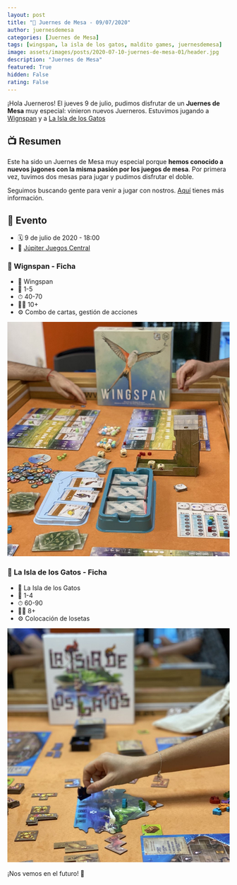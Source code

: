 ```yaml
---
layout: post
title: "🎲 Juernes de Mesa - 09/07/2020"
author: juernesdemesa
categories: [Juernes de Mesa]
tags: [wingspan, la isla de los gatos, maldito games, juernesdemesa]
image: assets/images/posts/2020-07-10-juernes-de-mesa-01/header.jpg
description: "Juernes de Mesa"
featured: True
hidden: False
rating: False
---
```


¡Hola Juerneros! El jueves 9 de julio, pudimos disfrutar de un **Juernes de Mesa** muy especial: vinieron nuevos Juerneros. Estuvimos jugando a [Wignspan](https://boardgamegeek.com/boardgame/266192/wingspan) y a [La Isla de los Gatos](https://boardgamegeek.com/boardgame/281259/isle-cats)

## 📺 Resumen

Este ha sido un Juernes de Mesa muy especial porque **hemos conocido a nuevos jugones con la misma pasión por los juegos de mesa**. Por primera vez, tuvimos dos mesas para jugar y pudimos disfrutar el doble.

Seguimos buscando gente para venir a jugar con nostros. [Aquí](/2020-03-10-i-want-you) tienes más información.

## 📝 Evento

- 🗓️ 9 de julio de 2020 - 18:00
- 📍 [Júpiter Juegos Central](https://www.jupiterjuegos.com/tiendas/)

### 📝 Wignspan - Ficha

- 🎲 Wingspan
- 👥 1-5
- ⏱ 40-70
- 👶🏼 10+
- ⚙️ Combo de cartas, gestión de acciones

![Wingspan](/assets/images/posts/2020-07-10-juernes-de-mesa-01/wingspan.jpg)

### 📝 La Isla de los Gatos - Ficha

- 🎲 La Isla de los Gatos
- 👥 1-4
- ⏱ 60-90
- 👶🏼 8+
- ⚙️ Colocación de losetas

![La Isla de los Gatos](/assets/images/posts/2020-07-10-juernes-de-mesa-01/laisladelosgatos.jpg)

¡Nos vemos en el futuro! 🦾
